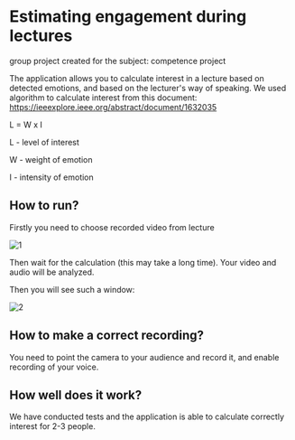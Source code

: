 # Estimating engagement during lectures
group project created for the subject: competence project

The application allows you to calculate interest in a lecture based on detected emotions, and based on the lecturer's way of speaking.
We used algorithm to calculate interest from this document: https://ieeexplore.ieee.org/abstract/document/1632035

L = W x I

L - level of interest

W - weight of emotion

I - intensity of emotion

## How to run?

Firstly you need to choose recorded video from lecture

![1](https://user-images.githubusercontent.com/25104303/81965914-04f90980-9619-11ea-920b-e2df4affae9a.png)

Then wait for the calculation (this may take a long time). Your video and audio will be analyzed.

Then you will see such a window:

![2](https://user-images.githubusercontent.com/25104303/81966349-bb5cee80-9619-11ea-825b-046229fab680.png)


## How to make a correct recording?
You need to point the camera to your audience and record it, and enable recording of your voice.

## How well does it work?
We have conducted tests and the application is able to calculate correctly interest for 2-3 people.
